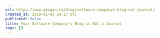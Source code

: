 ```yaml
---
url: https://www.gkogan.co/blog/software-companys-blog-not-journal/
created_at: 2018-01-03 14:17 UTC
published: false
title: Your Software Company's Blog is Not a Journal
tags: []
---
```



